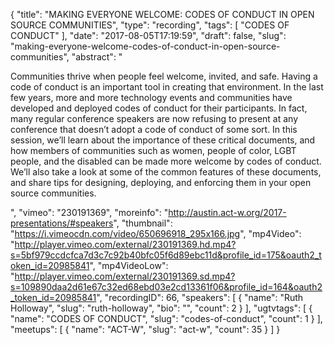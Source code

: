 {
  "title": "MAKING EVERYONE WELCOME: CODES OF CONDUCT IN OPEN SOURCE COMMUNITIES",
  "type": "recording",
  "tags": [
    "CODES OF CONDUCT"
  ],
  "date": "2017-08-05T17:19:59",
  "draft": false,
  "slug": "making-everyone-welcome-codes-of-conduct-in-open-source-communities",
  "abstract": "<p>Communities thrive when people feel welcome, invited, and safe. Having a code of conduct is an important tool in creating that environment. In the last few years, more and more technology events and communities have developed and deployed codes of conduct for their participants. In fact, many regular conference speakers are now refusing to present at any conference that doesn’t adopt a code of conduct of some sort. In this session, we’ll learn about the importance of these critical documents, and how members of communities such as women, people of color, LGBT people, and the disabled can be made more welcome by codes of conduct. We’ll also take a look at some of the common features of these documents, and share tips for designing, deploying, and enforcing them in your open source communities.</p>",
  "vimeo": "230191369",
  "moreinfo": "http://austin.act-w.org/2017-presentations/#speakers",
  "thumbnail": "https://i.vimeocdn.com/video/650696918_295x166.jpg",
  "mp4Video": "http://player.vimeo.com/external/230191369.hd.mp4?s=5bf979ccdcfca7d3c7c92b40bfc05f6d89ebc11d&profile_id=175&oauth2_token_id=20985841",
  "mp4VideoLow": "http://player.vimeo.com/external/230191369.sd.mp4?s=109890daa2d61e67c32ed68ebd03e2cd13361f06&profile_id=164&oauth2_token_id=20985841",
  "recordingID": 66,
  "speakers": [
    {
      "name": "Ruth Holloway",
      "slug": "ruth-holloway",
      "bio": "",
      "count": 2
    }
  ],
  "ugtvtags": [
    {
      "name": "CODES OF CONDUCT",
      "slug": "codes-of-conduct",
      "count": 1
    }
  ],
  "meetups": [
    {
      "name": "ACT-W",
      "slug": "act-w",
      "count": 35
    }
  ]
}